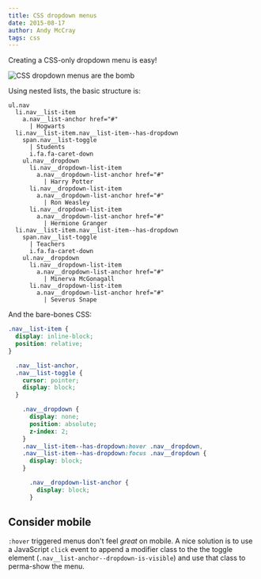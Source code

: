 ```yaml
---
title: CSS dropdown menus
date: 2015-08-17
author: Andy McCray
tags: css
---
```


Creating a CSS-only dropdown menu is easy!

![CSS dropdown menus are the bomb](/assets/public/content/css-dropdown-menus.gif)

Using nested lists, the basic structure is:

```slim
ul.nav
  li.nav__list-item
    a.nav__list-anchor href="#"
      | Hogwarts
  li.nav__list-item.nav__list-item--has-dropdown
    span.nav__list-toggle
      | Students
      i.fa.fa-caret-down
    ul.nav__dropdown
      li.nav__dropdown-list-item
        a.nav__dropdown-list-anchor href="#"
          | Harry Potter
      li.nav__dropdown-list-item
        a.nav__dropdown-list-anchor href="#"
          | Ron Weasley
      li.nav__dropdown-list-item
        a.nav__dropdown-list-anchor href="#"
          | Hermione Granger
  li.nav__list-item.nav__list-item--has-dropdown
    span.nav__list-toggle
      | Teachers
      i.fa.fa-caret-down
    ul.nav__dropdown
      li.nav__dropdown-list-item
        a.nav__dropdown-list-anchor href="#"
          | Minerva McGonagall
      li.nav__dropdown-list-item
        a.nav__dropdown-list-anchor href="#"
          | Severus Snape
```

And the bare-bones CSS:

```css
.nav__list-item {
  display: inline-block;
  position: relative;
}

  .nav__list-anchor,
  .nav__list-toggle {
    cursor: pointer;
    display: block;
  }

    .nav__dropdown {
      display: none;
      position: absolute;
      z-index: 2;
    }
    .nav__list-item--has-dropdown:hover .nav__dropdown,
    .nav__list-item--has-dropdown:focus .nav__dropdown {
      display: block;
    }

      .nav__dropdown-list-anchor {
        display: block;
      }
```

## Consider mobile

`:hover` triggered menus don't feel _great_ on mobile. A nice solution is to use a JavaScript `click` event to append a modifier class to the the toggle element (`.nav__list-anchor--dropdown-is-visible`) and use that class to perma-show the menu.
